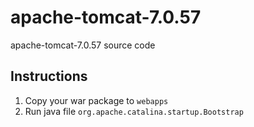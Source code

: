 # apache-tomcat-7.0.57
apache-tomcat-7.0.57 source code

## Instructions
1. Copy your war package to `webapps`
2. Run java file `org.apache.catalina.startup.Bootstrap`